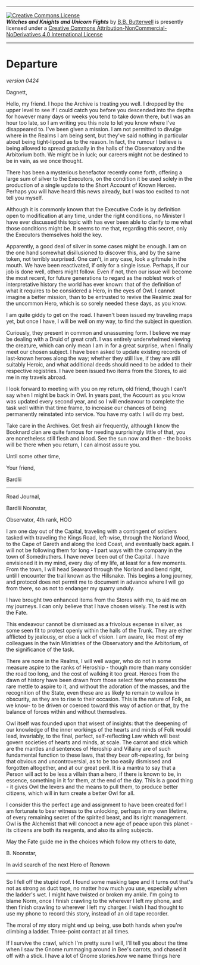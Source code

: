 <p><hr/><a rel="license" href="http://creativecommons.org/licenses/by-nc-nd/4.0/"><img alt="Creative Commons License" style="border-width:0" src="https://i.creativecommons.org/l/by-nc-nd/4.0/88x31.png" /></a><br /><span xmlns:dct="http://purl.org/dc/terms/" href="http://purl.org/dc/dcmitype/Text" property="dct:title" rel="dct:type"><b><i>Witches and Knights and Unicorn Fights</i></b></span> by <a xmlns:cc="http://creativecommons.org/ns#" href="https://github.com/bbbutterwell/book" property="cc:attributionName" rel="cc:attributionURL">B.B. Butterwell</a> is presently licensed under a <a rel="license" href="http://creativecommons.org/licenses/by-nc-nd/4.0/">Creative Commons Attribution-NonCommercial-NoDerivatives 4.0 International License</a><hr/></p>

# Departure

*version 0424*

Dagnett,

Hello, my friend. I hope the Archive is treating you well. I dropped by the upper level to see if I could catch you before you descended into the depths for however many days or weeks you tend to take down there, but I was an hour too late, so I am writing you this note to let you know where I've disappeared to. I've been given a mission. I am not permitted to divulge where in the Realms I am being sent, but they've said nothing in particular about being tight-lipped as to the reason. In fact, the rumour I believe is being allowed to spread gradually in the halls of the Observatory and the Arbitorium both. We might be in luck; our careers might not be destined to be in vain, as we once thought.

There has been a mysterious benefactor recently come forth, offering a large sum of silver to the Executors, on the condition it be used solely in the production of a single update to the Short Account of Known Heroes. Perhaps you will have heard this news already, but I was too excited to not tell you myself. 

Although it is commonly known that the Executive Code is by definition open to modification at any time, under the right conditions, no Minister I have ever discussed this topic with has ever been able to clarify to me what those conditions might be. It seems to me that, regarding this secret, only the Executors themselves hold the key.

Apparently, a good deal of silver in some cases might be enough. I am on the one hand somewhat disillusioned to discover this, and by the same token, not terribly surprised. One can't, in any case, look a giftmule in the mouth. We have been reactivated, if only for a single issue. Perhaps, if our job is done well, others might follow. Even if not, then our issue will become the most recent, for future generations to regard as the noblest work of interpretative history the world has ever known: that of the definition of what it requires to be considered a Hero, in the eyes of Owl. I cannot imagine a better mission, than to be entrusted to revive the Realmic zeal for the uncommon Hero, which is so sorely needed these days, as you know.  

I am quite giddy to get on the road. I haven't been issued my traveling maps yet, but once I have, I will be well on my way, to find the subject in question.

Curiously, they present in common and unassuming form. I believe we may be dealing with a Druid of great craft. I was entirely underwhelmed viewing the creature, which can only mean I am in for a great surprise, when I finally meet our chosen subject. I have been asked to update existing records of last-known heroes along the way; whether they still live, if they are still suitably Heroic, and what additional deeds should need to be added to their respective registries. I have been issued two items from the Stores, to aid me in my travels abroad.

I look forward to meeting with you on my return, old friend, though I can't say when I might be back in Owl. In years past, the Account as you know was updated every second year, and so I will endeavour to complete the task well within that time frame, to increase our chances of being permanently reinstated into service. You have my oath: I will do my best.

Take care in the Archives. Get fresh air frequently, although I know the Booknard clan are quite famous for needing surprisingly little of that, you are nonetheless still flesh and blood. See the sun now and then - the books will be there when you return, I can almost assure you.

Until some other time,

Your friend,

Bardlii

---

Road Journal, 

Bardlii Noonstar,

Observator, 4th rank, HOO

I am one day out of the Capital, traveling with a contingent of soldiers tasked with traveling the Kings Road, left-wise, through the Norland Wood, to the Cape of Gareth and along the Iced Coast, and eventually back again. I will not be following them for long - I part ways with the company in the town of Somedruthers. I have never been out of the Capital. I have envisioned it in my mind, every day of my life, at least for a few moments. From the town, I will head Seaward through the Norland and bend right, until I encounter the trail known as the Hillsnake. This begins a long journey, and protocol does not permit me to document in advance where I will go from there, so as not to endanger my quarry unduly.

I have brought two enhanced items from the Stores with me, to aid me on my journeys. I can only believe that I have chosen wisely. The rest is with the Fate.

This endeavour cannot be dismissed as a frivolous expense in silver, as some seen fit to protest openly within the halls of the Trunk. They are either afflicted by jealousy, or else a lack of vision. I am aware, like most of my colleagues in the twin Ministries of the Observatory and the Arbitorium, of the significance of the task.

There are none in the Realms, I will well wager, who do not in some measure aspire to the ranks of Heroship - though more than many consider the road too long, and the cost of walking it too great. Heroes from the dawn of history have been drawn from those select few who possess the rare mettle to aspire to it, and without the adoration of the masses, and the recognition of the State, even these are as likely to remain to wallow in obscurity, as they are to rise to their occasion. This is the nature of Folk, as we know- to be driven or coerced toward this way of action or that, by the balance of forces within and without themselves. 

Owl itself was founded upon that wisest of insights: that the deepening of our knowledge of the inner workings of the hearts and minds of Folk would lead, invariably, to the final, perfect, self-reflecting Law which will best govern societies of hearts and minds, at scale. The carrot and stick which are the mantles and sentences of Heroship and Villainy are of such fundamental function to these laws, that they bear oft-repeating, for being that obvious and uncontroversial, as to be too easily dismissed and forgotten altogether, and at our great peril. It is a mantra to say that a Person will act to be less a villain than a hero, if there is known to be, in essence, something in it for them, at the end of the day. This is a good thing - it gives Owl the levers and the means to pull them, to produce better citizens, which will in turn create a better Owl for all.

I consider this the perfect age and assignment to have been created for! I am fortunate to bear witness to the unlocking, perhaps in my own lifetime, of every remaining secret of the spirited beast, and its right management. Owl is the Alchemist that will concoct a new age of peace upon this planet - its citizens are both its reagents, and also its ailing subjects.

May the Fate guide me in the choices which follow my others to date,

B. Noonstar,

In avid search of the next Hero of Renown

---

So I fell off the stupid roof. I found some masking tape and it turns out that's not as strong as duct tape, no matter how much you use, especially when the ladder's wet. I might have twisted or broken my ankle. I'm going to blame Norm, once I finish crawling to the wherever I left my phone, and then finish crawling to wherever I left my charger. I wish I had thought to use my phone to record this story, instead of an old tape recorder. 

The moral of my story might end up being, use both hands when you're climbing a ladder. Three-point contact at all times.

If I survive the crawl, which I'm pretty sure I will, I'll tell you about the time when I saw the Gnome rummaging around in Bee's carrots, and chased it off with a stick. I have a lot of Gnome stories.how we name things here
